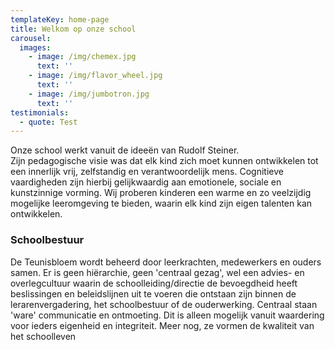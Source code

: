 ```yaml
---
templateKey: home-page
title: Welkom op onze school
carousel:
  images:
    - image: /img/chemex.jpg
      text: ''
    - image: /img/flavor_wheel.jpg
      text: ''
    - image: /img/jumbotron.jpg
      text: ''
testimonials:
  - quote: Test
---
```

Onze school  werkt vanuit de ideeën van Rudolf Steiner.\
Zijn pedagogische visie was dat elk kind zich moet kunnen ontwikkelen tot een innerlijk vrij, zelfstandig en verantwoordelijk mens.
Cognitieve vaardigheden zijn hierbij gelijkwaardig aan emotionele, sociale en kunstzinnige vorming.
Wij proberen kinderen een warme en zo veelzijdig mogelijke leeromgeving te bieden, waarin elk kind zijn eigen talenten kan ontwikkelen.

### Schoolbestuur

De Teunisbloem wordt beheerd door leerkrachten, medewerkers en ouders samen.
Er is geen hiërarchie, geen 'centraal gezag', wel een advies- en overlegcultuur waarin de schoolleiding/directie de bevoegdheid
heeft beslissingen en beleidslijnen uit te voeren die ontstaan zijn binnen de lerarenvergadering, het schoolbestuur of
de ouderwerking. Centraal staan 'ware' communicatie en ontmoeting.
Dit is alleen mogelijk vanuit waardering voor ieders eigenheid en integriteit.
Meer nog, ze vormen de kwaliteit van het schoolleven
